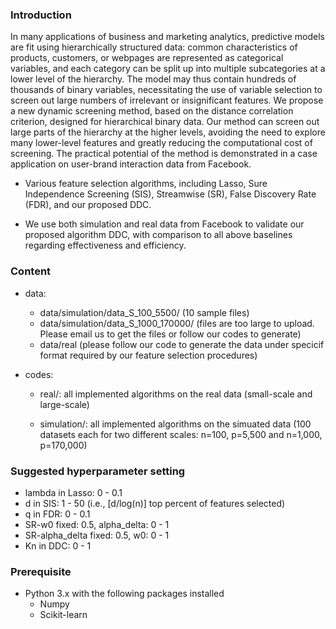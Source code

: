 ### Introduction

In many applications of business and marketing analytics, predictive models are fit using hierarchically structured data: common characteristics of products, customers, or webpages are represented as categorical variables, and each category can be split up into multiple subcategories at a lower level of the hierarchy. The model may thus contain hundreds of thousands of binary variables, necessitating the use of variable selection to screen out large numbers of irrelevant or insignificant features. We propose a new dynamic screening method, based on the distance correlation criterion, designed for hierarchical binary data. Our method can screen out large parts of the hierarchy at the higher levels, avoiding the need to explore many lower-level features and greatly reducing the computational cost of screening. The practical potential of the method is demonstrated in a case application on user-brand interaction data from Facebook.


- Various feature selection algorithms, including Lasso, Sure Independence Screening (SIS), Streamwise (SR), False Discovery Rate (FDR), and our proposed DDC.

- We use both simulation and real data from Facebook to validate our proposed algorithm DDC, with comparison to all above baselines regarding effectiveness and efficiency.

### Content

- data:
  - data/simulation/data_S_100_5500/     (10 sample files)
  - data/simulation/data_S_1000_170000/ (files are too large to upload. Please email us to get the files or follow our codes to generate)
  - data/real (please follow our code to generate the data under specicif format required by our feature selection procedures)
  
- codes:
  - real/: all implemented algorithms on the real data (small-scale and large-scale)
   
  - simulation/: all implemented algorithms on the simuated data (100 datasets each for two different scales: n=100, p=5,500 and n=1,000, p=170,000)

### Suggested hyperparameter setting

- lambda in Lasso: 0 - 0.1
- d in SIS: 1 - 50 (i.e., [d/log(n)] top percent of features selected)
- q in FDR: 0 - 0.1
- SR-w0 fixed: 0.5, alpha_delta: 0 - 1
- SR-alpha_delta fixed: 0.5, w0: 0 - 1
- Kn in DDC: 0 - 1
  

### Prerequisite
- Python 3.x with the following packages installed
  - Numpy
  - Scikit-learn
